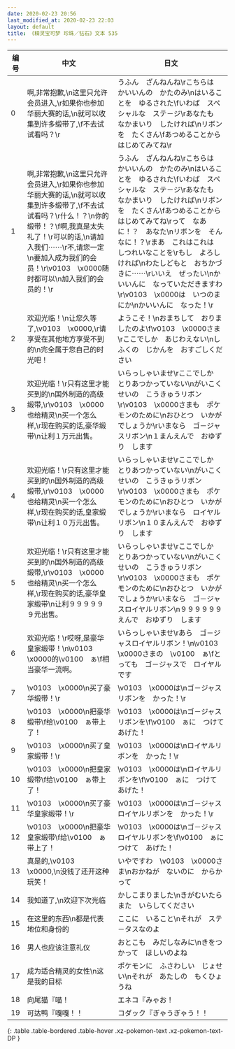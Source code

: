 ```yaml
---
date: 2020-02-23 20:56
last_modified_at: 2020-02-23 22:03
layout: default
title: 《精灵宝可梦 珍珠／钻石》文本 535
---
```

| 编号 | 中文 | 日文 |
| ---- | ---- | ---- |
| 0 | 啊,非常抱歉,\n这里只允许会员进入,\r如果你也参加华丽大赛的话,\n就可以收集到许多缎带了,\f不去试试看吗？\r | うふん　ざんねんね\rこちらは　かいいんの　かたのみ\nはいることを　ゆるされた\fいわば　スペシャルな　ステ－ジ\rあなたも　なかまいり　したければ\nリボンを　たくさん\fあつめることから　はじめてみてね\r |
| 1 | 啊,非常抱歉,\n这里只允许会员进入,\r如果你也参加华丽大赛的话,\n就可以收集到许多缎带了,\f不去试试看吗？\r什么！？\n你的缎带！？\f啊,我真是太失礼了！\r可以的话,\n请加入我们⋯⋯\r不,请您一定\n要加入成为我们的会员！\r\v0103　\x0000随时都可以\n加入我们的会员的！\r | うふん　ざんねんね\rこちらは　かいいんの　かたのみ\nはいることを　ゆるされた\fいわば　スペシャルな　ステ－ジ\rあなたも　なかまいり　したければ\nリボンを　たくさん\fあつめることから　はじめてみてね\rって　なあに！？　あなた\nリボンを　そんなに！？\rまあ　これはこれは　しつれいなことを\rもし　よろしければ\nわたしどもと　おちかづきに⋯⋯\rいいえ　ぜったい\nかいいんに　なっていただきますわ\r\v0103　\x0000は　いつのまにか\nかいいんに　なった！\r |
| 2 | 欢迎光临！\n让您久等了,\v0103　\x0000,\r请享受在其他地方享受不到的\n完全属于您自己的时光吧！ | ようこそ！\nおまちして　おりましたのよ\f\v0103　\x0000さま\rここでしか　あじわえない\nしふくの　じかんを　おすごしください |
| 3 | 欢迎光临！\r只有这里才能买到的\n国外制造的高级缎带,\r\v0103　\x0000也给精灵\n买一个怎么样,\r现在购买的话,豪华缎带\n让利１万元出售。 | いらっしゃいませ\rここでしか　とりあつかっていない\nがいこくせいの　こうきゅうリボン\r\v0103　\x0000さまも　ポケモンのために\nおひとつ　いかがでしょうか\rいまなら　ゴ－ジャスリボン\n１まんえんで　おゆずり　します |
| 4 | 欢迎光临！\r只有这里才能买到的\n国外制造的高级缎带,\r\v0103　\x0000也给精灵\n买一个怎么样,\r现在购买的话,皇家缎带\n让利１０万元出售。 | いらっしゃいませ\rここでしか　とりあつかっていない\nがいこくせいの　こうきゅうリボン\r\v0103　\x0000さまも　ポケモンのために\nおひとつ　いかがでしょうか\rいまなら　ロイヤルリボン\n１０まんえんで　おゆずり　します |
| 5 | 欢迎光临！\r只有这里才能买到的\n国外制造的高级缎带,\r\v0103　\x0000也给精灵\n买一个怎么样,\r现在购买的话,豪华皇家缎带\n让利９９９９９９元出售。 | いらっしゃいませ\rここでしか　とりあつかっていない\nがいこくせいの　こうきゅうリボン\r\v0103　\x0000さまも　ポケモンのために\nおひとつ　いかがでしょうか\rいまなら　ゴ－ジャスロイヤルリボン\n９９９９９９えんで　おゆずり　します |
| 6 | 欢迎光临！\r哎呀,是豪华皇家缎带！\n\v0103　\x0000的\v0100　ぁ\f相当豪华一流啊。 | いらっしゃいませ\rあら　ゴ－ジャスロイヤルリボン！\n\v0103　\x0000さまの　\v0100　ぁ\fとっても　ゴ－ジャスで　ロイヤルです |
| 7 | \v0103　\x0000\n买了豪华缎带！\r | \v0103　\x0000は\nゴ－ジャスリボンを　かった！\r |
| 8 | \v0103　\x0000\n把豪华缎带\f给\v0100　ぁ带上了！ | \v0103　\x0000は\nゴ－ジャスリボンを\f\v0100　ぁに　つけて　あげた！ |
| 9 | \v0103　\x0000\n买了皇家缎带！\r | \v0103　\x0000は\nロイヤルリボンを　かった！\r |
| 10 | \v0103　\x0000\n把皇家缎带\f给\v0100　ぁ带上了！ | \v0103　\x0000は\nロイヤルリボンを\f\v0100　ぁに　つけて　あげた！ |
| 11 | \v0103　\x0000\n买了豪华皇家缎带！\r | \v0103　\x0000は\nゴ－ジャスロイヤルリボンを　かった！\r |
| 12 | \v0103　\x0000\n把豪华皇家缎带\f给\v0100　ぁ带上了！ | \v0103　\x0000は\nゴ－ジャスロイヤルリボンを\f\v0100　ぁに　つけて　あげた！ |
| 13 | 真是的,\v0103　\x0000,\n没钱了还开这种玩笑！ | いやですわ　\v0103　\x0000さま\nおかねが　ないのに　からかって |
| 14 | 我知道了,\n欢迎下次光临 | かしこまりました\nきがむいたら　また　いらしてください |
| 15 | 在这里的东西\n都是代表地位和身份的 | ここに　いること\nそれが　ステ－タスなのよ |
| 16 | 男人也应该注意礼仪 | おとこも　みだしなみに\nきをつかって　ほしいのよね |
| 17 | 成为适合精灵的女性\n这是我的目标 | ポケモンに　ふさわしい　じょせい\nそれが　あたしの　もくひょうね |
| 18 | 向尾猫『喵！ | エネコ『みゃお！ |
| 19 | 可达鸭『嘎嘎！！ | コダック『ぎゃうぎゃう！！ |
{: .table .table-bordered .table-hover .xz-pokemon-text .xz-pokemon-text-DP }